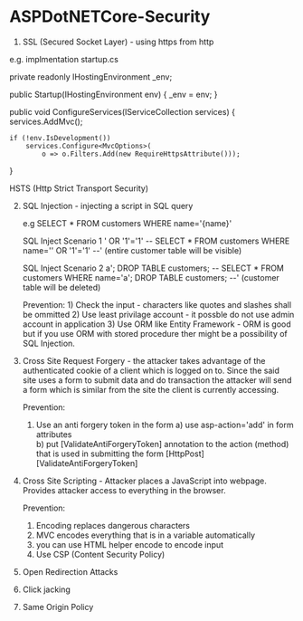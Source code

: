 # ASPDotNETCore-Security

1) SSL (Secured Socket Layer) - using https from http

e.g. implmentation
startup.cs

private readonly IHostingEnvironment _env;

public Startup(IHostingEnvironment env) 
{
	_env = env;
}

public void ConfigureServices(IServiceCollection services)
{
	services.AddMvc();
	
	if (!env.IsDevelopment())
		services.Configure<MvcOptions>(
			o => o.Filters.Add(new RequireHttpsAttribute()));
}

HSTS (Http Strict Transport Security)


2) SQL Injection - injecting a script in SQL query

	e.g
		SELECT * FROM customers WHERE name='{name}'
   
   
	SQL Inject Scenario 1
		' OR '1'='1' --
		SELECT * FROM customers WHERE name='' OR '1'='1' --' (entire customer table will be visible)
 
	SQL Inject Scenario 2
		a'; DROP TABLE customers; --
		SELECT * FROM customers WHERE name='a'; DROP TABLE customers; --' (customer table will be deleted)

	Prevention:
		1) Check the input - characters like quotes and slashes shall be ommitted
		2) Use least privilage account - it possble do not use admin account in application
		3) Use ORM like Entity Framework - ORM is good but if you use ORM with stored procedure ther might be a 
				possibility of SQL Injection.
 
   
4) Cross Site Request Forgery - the attacker takes advantage of the authenticated cookie of a client which is logged on to. 
		Since the said site uses a form to submit data and do transaction the attacker will send a form which is similar from the 
		site the client is currently accessing.
		
	Prevention:
	1) Use an anti forgery token in the form 
		a) use asp-action='add' in form attributes
			<form asp-action='add'> 
		b) put [ValidateAntiForgeryToken] annotation to the action (method) that is  used in submitting the form
			[HttpPost]
			[ValidateAntiForgeryToken] 
			
			
			
5) Cross Site Scripting - Attacker places a JavaScript into webpage. Provides attacker access to everything in the browser.

	Prevention:
	1) Encoding replaces dangerous characters
	2) MVC encodes everything that is in a variable automatically
	3) you can use HTML helper encode to encode input 
	4) Use CSP (Content Security Policy)

	
	
6) Open Redirection Attacks

7) Click jacking

8) Same Origin Policy

